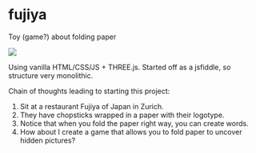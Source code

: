 # fujiya
Toy (game?) about folding paper

![](screencast.gif)

Using vanilla HTML/CSS/JS + THREE.js. Started off as a jsfiddle, so structure
very monolithic. 

Chain of thoughts leading to starting this project:

 1. Sit at a restaurant Fujiya of Japan in Zurich.
 2. They have chopsticks wrapped in a paper with their logotype.
 3. Notice that when you fold the paper right way, you can create words.
 4. How about I create a game that allows you to fold paper to uncover hidden pictures?
